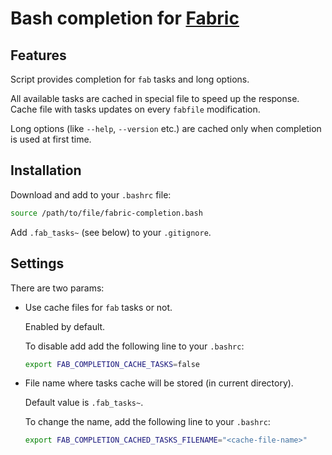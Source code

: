 # Bash completion for [Fabric](http://fabfile.org)


## Features

Script provides completion for `fab` tasks and long options.

All available tasks are cached in special file to speed up the response. Cache file with tasks updates on every `fabfile` modification.

Long options (like `--help`, `--version` etc.) are cached only when completion is used at first time.


## Installation

Download and add to your `.bashrc` file:

```bash
source /path/to/file/fabric-completion.bash
```

Add `.fab_tasks~` (see below) to your `.gitignore`.


## Settings

There are two params:

* Use cache files for `fab` tasks or not.

    Enabled by default.

    To disable add add the following line to your `.bashrc`:

    ```bash
    export FAB_COMPLETION_CACHE_TASKS=false
    ```

* File name where tasks cache will be stored (in current directory).

    Default value is `.fab_tasks~`.

    To change the name, add the following line to your `.bashrc`:

    ```bash
    export FAB_COMPLETION_CACHED_TASKS_FILENAME="<cache-file-name>"
    ```
